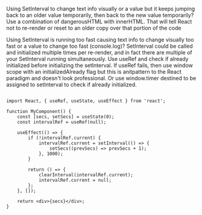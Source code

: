 
Using SetInterval to change text info visually or a value but it keeps jumping back to an older value temporarily, then back to the new value temporarily? Use a combination of dangerousHTML with innerHTML. That will tell React not to re-render or reset to an older copy over that portion of the code

Using SetInterval is running too fast causing text info to change visually too fast or a value to change too fast (console.log)? SetInterval could be called and initialized multiple times per re-render, and in fact there are multiple of your SetInterval running simultaneously. Use useRef and check if already initialized before initializing the setInterval. If useRef fails, then use window scope with an initializedAlready flag but this is anitpattern to the React paradigm and doesn't look professional. Or use window.timer destined to be assigned to setInterval to check if already initialized.

```

import React, { useRef, useState, useEffect } from 'react';

function MyComponent() {
    const [secs, setSecs] = useState(0);
    const intervalRef = useRef(null);

    useEffect(() => {
        if (!intervalRef.current) {
            intervalRef.current = setInterval(() => {
                setSecs((prevSecs) => prevSecs + 1);
            }, 1000);
        }

        return () => {
            clearInterval(intervalRef.current);
            intervalRef.current = null;
        };
    }, []);

    return <div>{secs}</div>;
}
```